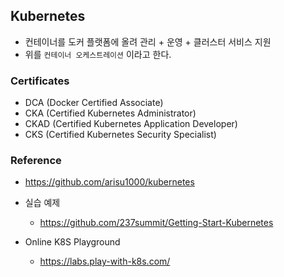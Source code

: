 ## Kubernetes
- 컨테이너를 도커 플랫폼에 올려 관리 + 운영 + 클러스터 서비스 지원
- 위를 `컨테이너 오케스트레이션` 이라고 한다.

### Certificates
- DCA (Docker Certified Associate)
- CKA (Certified Kubernetes Administrator)
- CKAD (Certified Kubernetes Application Developer)
- CKS (Certified Kubernetes Security Specialist)

### Reference
- https://github.com/arisu1000/kubernetes

- 실습 예제
    - https://github.com/237summit/Getting-Start-Kubernetes

- Online K8S Playground
    - https://labs.play-with-k8s.com/
